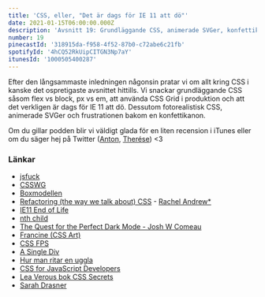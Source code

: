 ```yaml
---
title: 'CSS, eller, "Det är dags för IE 11 att dö"'
date: 2021-01-15T06:00:00.000Z
description: 'Avsnitt 19: Grundläggande CSS, animerade SVGer, konfettikanonsfrustration och slutet för IE11.'
number: 19
pinecastId: '318915da-f958-4f52-87b0-c72abe6c21fb'
spotifyId: '4hCQ52RkUipCITGN3Np7aY'
itunesId: '1000505400287'
---
```


Efter den långsammaste inledningen någonsin pratar vi om allt kring CSS i kanske det ospretigaste avsnittet hittills. Vi snackar grundläggande CSS såsom flex vs block, px vs em, att använda CSS Grid i produktion och att det verkligen är dags för IE 11 att dö. Dessutom fotorealistisk CSS, animerade SVGer och frustrationen bakom en konfettikanon.

Om du gillar podden blir vi väldigt glada för en liten recension i iTunes eller om du säger hej på Twitter ([Anton](https://twitter.com/Awnton), [Therése](https://twitter.com/tkomstadius)) <3

### Länkar

- [jsfuck](http://www.jsfuck.com/)
- [CSSWG](https://wiki.csswg.org/)
- [Boxmodellen](https://developer.mozilla.org/en-US/docs/Learn/CSS/Building_blocks/The_box_model)
- [Refactoring (the way we talk about) CSS](https://www.youtube.com/watch?v=eaLbSSmhVr0) - [Rachel Andrew\*](https://rachelandrew.co.uk/)
- [IE11 End of Life](https://www.swyx.io/ie11-eol/)
- [nth child](https://developer.mozilla.org/en-US/docs/Web/CSS/:nth-child)
- [The Quest for the Perfect Dark Mode - Josh W Comeau](https://www.joshwcomeau.com/react/dark-mode/)
- [Francine (CSS Art)](https://diana-adrianne.com/purecss-francine/)
- [CSS FPS](https://keithclark.co.uk/labs/css-fps/)
- [A Single Div](https://a.singlediv.com/)
- [Hur man ritar en uggla](https://external-preview.redd.it/DodWFQ9mQkVyWoKFa0ZIu12PYrPo3P2T0taaK-lgJCo.png?auto=webp&s=c180684f48b01ff6f2cbc72e080067039943de07)
- [CSS for JavaScript Developers](https://css-for-js.dev)
- [Lea Verous bok CSS Secrets](https://lea.verou.me/tag/css-secrets/)
- [Sarah Drasner](https://twitter.com/sarah_edo)
